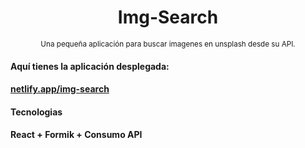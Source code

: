 <div align="center">
  <h1>Img-Search</h1>
  <sup>Una pequeña aplicación para buscar imagenes en unsplash desde su API.</sup>
</div>
<h4>Aquí tienes la aplicación desplegada:<h4>
<a target="_blank" href='https://euphonious-quokka-3378fd.netlify.app/'>netlify.app/img-search</a>
<h4>Tecnologias<h4>
<p> React + Formik + Consumo API</p>
